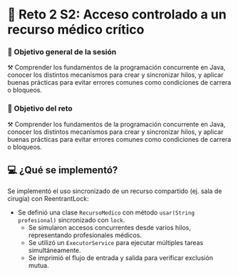 # 🔀 Reto 2 S2: Acceso controlado a un recurso médico crítico

### 🎯 Objetivo general de la sesión
⚒️ Comprender los fundamentos de la programación concurrente en Java, conocer los distintos mecanismos para crear y sincronizar hilos, y aplicar buenas prácticas para evitar errores comunes como condiciones de carrera o bloqueos.

### 🎯 Objetivo del reto
⚒️ Comprender los fundamentos de la programación concurrente en Java, conocer los distintos mecanismos para crear y sincronizar hilos, y aplicar buenas prácticas para evitar errores comunes como condiciones de carrera o bloqueos.

## 💻 ¿Qué se implementó?
Se implementó el uso sincronizado de un recurso compartido (ej. sala de cirugía) con ReentrantLock:
- Se definió una clase `RecursoMedico` con método `usar(String profesional)` sincronizado con `lock`.
  - Se simularon accesos concurrentes desde varios hilos, representando profesionales médicos.
  - Se utilizó un `ExecutorService` para ejecutar múltiples tareas simultáneamente.
  - Se imprimió el flujo de entrada y salida para verificar exclusión mutua.

